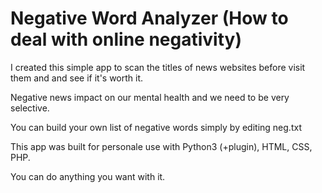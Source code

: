 # Negative Word Analyzer (How to deal with online negativity)

I created this simple app to scan the titles of news websites before visit them and and see if it's worth it.

Negative news impact on our mental health and we need to be very selective.

You can build your own list of negative words simply by editing neg.txt

This app was built for personale use with Python3 (+plugin), HTML, CSS, PHP.

You can do anything you want with it.


